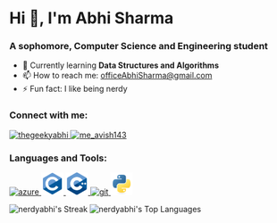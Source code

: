 # Hi 👋, I'm Abhi Sharma
### A sophomore, Computer Science and Engineering student

- 🌱 Currently learning **Data Structures and Algorithms**
- 📫 How to reach me: [officeAbhiSharma@gmail.com](mailto:officeAbhiSharma@gmail.com)
- ⚡ Fun fact: I like being nerdy

### Connect with me:
<p align="left">
  <a href="https://linkedin.com/in/thegeekyabhi" target="_blank">
    <img src="https://raw.githubusercontent.com/rahuldkjain/github-profile-readme-generator/master/src/images/icons/Social/linked-in-alt.svg" alt="thegeekyabhi" height="30" width="40" />
  </a>
  <a href="https://www.hackerrank.com/me_avish143" target="_blank">
    <img src="https://raw.githubusercontent.com/rahuldkjain/github-profile-readme-generator/master/src/images/icons/Social/hackerrank.svg" alt="me_avish143" height="30" width="40" />
  </a>
</p>

### Languages and Tools:
<p align="left">
  <a href="https://azure.microsoft.com/en-in/" target="_blank" rel="noreferrer">
    <img src="https://www.vectorlogo.zone/logos/microsoft_azure/microsoft_azure-icon.svg" alt="azure" width="40" height="40"/>
  </a>
  <a href="https://www.cprogramming.com/" target="_blank" rel="noreferrer">
    <img src="https://raw.githubusercontent.com/devicons/devicon/master/icons/c/c-original.svg" alt="c" width="40" height="40"/>
  </a>
  <a href="https://www.w3schools.com/cpp/" target="_blank" rel="noreferrer">
    <img src="https://raw.githubusercontent.com/devicons/devicon/master/icons/cplusplus/cplusplus-original.svg" alt="cplusplus" width="40" height="40"/>
  </a>
  <a href="https://git-scm.com/" target="_blank" rel="noreferrer">
    <img src="https://www.vectorlogo.zone/logos/git-scm/git-scm-icon.svg" alt="git" width="40" height="40"/>
  </a>
  <a href="https://www.python.org" target="_blank" rel="noreferrer">
    <img src="https://raw.githubusercontent.com/devicons/devicon/master/icons/python/python-original.svg" alt="python" width="40" height="40"/>
  </a>
</p>

<p align="left">
  <img src="https://github-readme-streak-stats.herokuapp.com/?user=nerdyabhi&theme=vue-dark&hide_border=true" alt="nerdyabhi's Streak"/>

<span align="right">
  <img src="https://github-readme-stats.vercel.app/api/top-langs/?username=nerdyabhi&theme=vue-dark&show_icons=true&hide_border=true&layout=compact" alt="nerdyabhi's Top Languages"/> </span>
</p>
